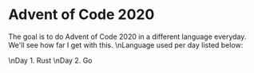 # Advent of Code 2020
The goal is to do Advent of Code 2020 in a different language everyday. We'll see how far I get with this. 
\nLanguage used per day listed below:

\nDay 1. Rust
\nDay 2. Go